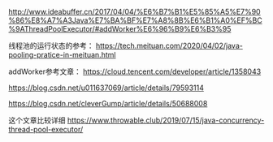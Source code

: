 
http://www.ideabuffer.cn/2017/04/04/%E6%B7%B1%E5%85%A5%E7%90%86%E8%A7%A3Java%E7%BA%BF%E7%A8%8B%E6%B1%A0%EF%BC%9AThreadPoolExecutor/#addWorker%E6%96%B9%E6%B3%95

线程池的运行状态的参考：
https://tech.meituan.com/2020/04/02/java-pooling-pratice-in-meituan.html

addWorker参考文章：
https://cloud.tencent.com/developer/article/1358043

https://blog.csdn.net/u011637069/article/details/79593114

https://blog.csdn.net/cleverGump/article/details/50688008

这个文章比较详细
https://www.throwable.club/2019/07/15/java-concurrency-thread-pool-executor/